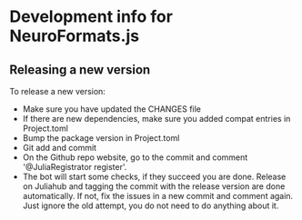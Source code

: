 # Development info for NeuroFormats.js

 ## Releasing a new version

 To release a new version:

* Make sure you have updated the CHANGES file
* If there are new dependencies, make sure you added compat entries in Project.toml
* Bump the package version in Project.toml
* Git add and commit
* On the Github repo website, go to the commit and comment '@JuliaRegistrator register'.
* The bot will start some checks, if they succeed you are done. Release on Juliahub and tagging the commit with the release version are done automatically. If not, fix the issues in a new commit and comment again. Just ignore the old attempt, you do not need to do anything about it.
